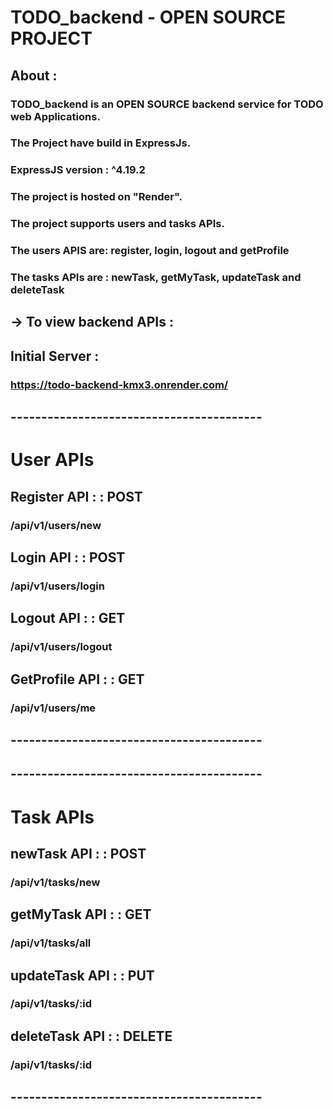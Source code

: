 # TODO_backend - OPEN SOURCE PROJECT

## About : 

### TODO_backend is an OPEN SOURCE backend service for TODO web Applications.
### The Project have build in ExpressJs.
###     ExpressJS version : ^4.19.2
### The project is hosted on "Render".
### The project supports users and tasks APIs.
### The users APIS are: register, login, logout and getProfile
### The tasks APIs are : newTask, getMyTask, updateTask and deleteTask


## -> To view backend APIs : 

## Initial Server : 
### https://todo-backend-kmx3.onrender.com/

## -----------------------------------------
# User APIs

## Register API : : POST
### /api/v1/users/new

## Login API : : POST
### /api/v1/users/login

## Logout API : : GET
### /api/v1/users/logout

## GetProfile API : : GET
### /api/v1/users/me
## -----------------------------------------

## -----------------------------------------
# Task APIs

## newTask API : : POST
### /api/v1/tasks/new

## getMyTask API : : GET
### /api/v1/tasks/all

## updateTask API : : PUT
### /api/v1/tasks/:id

## deleteTask API : : DELETE
### /api/v1/tasks/:id

## -----------------------------------------